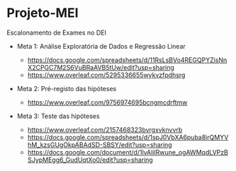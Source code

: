 # Projeto-MEI
Escalonamento de Exames no DEI

- Meta 1: Análise Exploratória de Dados e Regressão Linear
	- https://docs.google.com/spreadsheets/d/11RsLsBVo4REGQPYZisNnX2CPGC7M2S6VuBRaAVB5tUw/edit?usp=sharing
	- https://www.overleaf.com/5295336655wykvzfpdhsrg

- Meta 2: Pré-registo das hipóteses
	- https://www.overleaf.com/9756974695bcngmcdrftmw

- Meta 3: Teste das hipóteses
	- https://www.overleaf.com/2157468323bvrgxvknvvrb
	- https://docs.google.com/spreadsheets/d/1spJ0VbXA6puba8irQMYVhM_kzsGUgOkpABAdSD-SBSY/edit?usp=sharing
	- https://docs.google.com/document/d/1lvAIilRwune_ogAWMqdLVPzBSJypMEgg6_GudUqtXo0/edit?usp=sharing		
